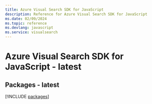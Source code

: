 ```yaml
---
title: Azure Visual Search SDK for JavaScript
description: Reference for Azure Visual Search SDK for JavaScript
ms.date: 02/09/2024
ms.topic: reference
ms.devlang: javascript
ms.service: visualsearch
---
```

# Azure Visual Search SDK for JavaScript - latest
## Packages - latest
[!INCLUDE [packages](visual-search-index.md)]